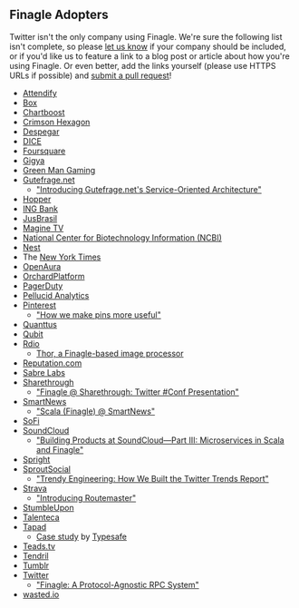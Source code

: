 ## Finagle Adopters

Twitter isn't the only company using Finagle. We're sure the following list
isn't complete, so please [let us know][0] if your company should be included,
or if you'd like us to feature a link to a blog post or article about how
you're using Finagle. Or even better, add the links yourself (please use HTTPS
URLs if possible) and [submit a pull request][1]!

* [Attendify](https://attendify.com)
* [Box](https://www.box.com/)
* [Chartboost](https://www.chartboost.com/)
* [Crimson Hexagon](http://www.crimsonhexagon.com/)
* [Despegar](http://www.despegar.com/)
* [DICE](http://dice.se/)
* [Foursquare](https://foursquare.com/)
* [Gigya](https://www.gigya.com/)
* [Green Man Gaming](http://www.greenmangaming.com/)
* [Gutefrage.net](http://www.gutefrage.net/)
  * ["Introducing Gutefrage.net's Service-Oriented Architecture"][2]
* [Hopper](https://www.hopper.com/)
* [ING Bank](https://ing.nl)
* [JusBrasil](http://www.jusbrasil.com.br)
* [Magine TV](https://magine.com/)
* [National Center for Biotechnology Information (NCBI)](https://www.ncbi.nlm.nih.gov/)
* [Nest](https://nest.com/)
* The [New York Times](http://www.nytimes.com/)
* [OpenAura](http://openaura.com/)
* [OrchardPlatform](https://orchardplatform.com/)
* [PagerDuty](https://www.pagerduty.com/)
* [Pellucid Analytics](http://www.pellucid.com/)
* [Pinterest](https://www.pinterest.com/)
  * ["How we make pins more useful"][3]
* [Quanttus](http://www.Quanttus.com)
* [Qubit](http://www.qubitproducts.com/)
* [Rdio](https://www.rdio.com/)
  * [Thor, a Finagle-based image processor][4]
* [Reputation.com](https://www.reputation.com/)
* [Sabre Labs](http://sabrelabs.com)
* [Sharethrough](https://www.sharethrough.com/)
  * ["Finagle @ Sharethrough: Twitter #Conf Presentation"][5]
* [SmartNews](https://www.smartnews.com/en/)
  * ["Scala (Finagle) @ SmartNews"][12]
* [SoFi](https://www.sofi.com/)
* [SoundCloud](https://soundcloud.com/)
  * ["Building Products at SoundCloud—Part III: Microservices in Scala and
    Finagle"][6]
* [Spright](https://spright.com/)
* [SproutSocial](https://www.sproutsocial.com)
  * ["Trendy Engineering: How We Built the Twitter Trends Report"][7]
* [Strava](http://www.strava.com/)
  * ["Introducing Routemaster"][8]
* [StumbleUpon](https://www.stumbleupon.com/)
* [Talenteca](https://www.talenteca.com/)
* [Tapad](http://www.tapad.com/)
  * [Case study][9] by [Typesafe][10]
* [Teads.tv](https://teads.tv/)
* [Tendril](http://www.tendrilinc.com)
* [Tumblr](https://www.tumblr.com/)
* [Twitter](https://twitter.com/)
  * ["Finagle: A Protocol-Agnostic RPC System"][11]
* [wasted.io](http://wasted.io/)

[0]: https://twitter.com/finagle
[1]: https://github.com/twitter/finagle/blob/master/CONTRIBUTING.md
[2]: http://engineering.gutefrage.net/post/47693566182/introducing-gutefrage-net-s-service-oriented
[3]: http://engineering.pinterest.com/post/59132790640/how-we-make-pins-more-useful
[4]: https://github.com/rdio/thor
[5]: http://engineering.sharethrough.com/blog/2014/04/17/finagle-at-sharethrough-twitter-conf-talk/
[6]: https://developers.soundcloud.com/blog/building-products-at-soundcloud-part-3-microservices-in-scala-and-finagle
[7]: http://sproutsocial.com/insights/engineering-twitter-trends-report/
[8]: http://engineering.strava.com/routemaster/
[9]: https://typesafe.com/blog/tapad_turns_to_typesafe_platform
[10]: https://typesafe.com/
[11]: https://blog.twitter.com/2011/finagle-a-protocol-agnostic-rpc-system
[12]: https://www.slideshare.net/ShigekazuTakei/scalafinaglesmartnewsenglish
